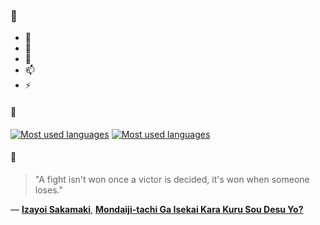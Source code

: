 ### 👋

- 🔭
- 🌱
- 💬
- 📫
- ⚡

#### 🧏

[![Most used languages](https://github-readme-stats-aynah.vercel.app/api/top-langs/?username=aynh&theme=solarized-dark&langs_count=6&layout=compact&hide_title=true)](https://github.com/anuraghazra/github-readme-stats#gh-dark-mode-only)
[![Most used languages](https://github-readme-stats-aynah.vercel.app/api/top-langs/?username=aynh&theme=solarized-light&langs_count=6&layout=compact&hide_title=true)](https://github.com/anuraghazra/github-readme-stats#gh-light-mode-only)

#### 💬

> "A fight isn't won once a victor is decided, it's won when someone loses."

&mdash; [**Izayoi Sakamaki**](https://myanimelist.net/character.php?q=Izayoi%20Sakamaki&cat=character), [**Mondaiji-tachi Ga Isekai Kara Kuru Sou Desu Yo?**](https://myanimelist.net/search/all?q=Mondaiji-tachi%20Ga%20Isekai%20Kara%20Kuru%20Sou%20Desu%20Yo%3F&cat=all)
